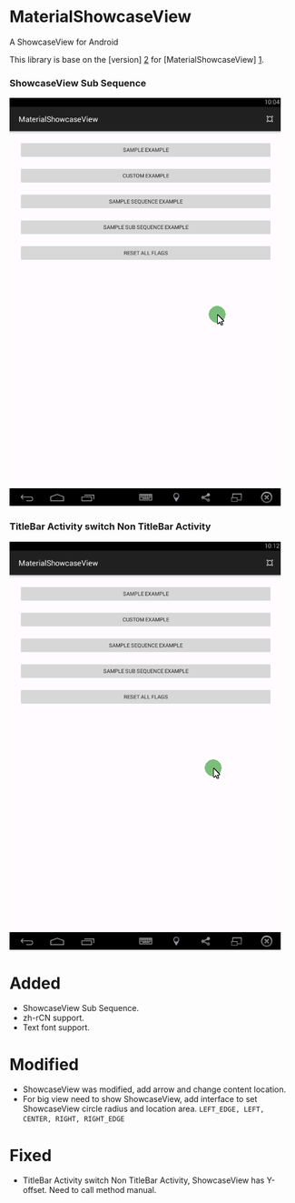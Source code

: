 # MaterialShowcaseView
A ShowcaseView for Android

This library is base on the [version] [2] for [MaterialShowcaseView] [1].

### ShowcaseView Sub Sequence 

![ShowcaseView Sub Sequence](/gif/sub_sequence_showcaseview.gif)

### TitleBar Activity switch Non TitleBar Activity

![TitleBar Activity switch Non TitleBar Activity](/gif/fix_titlebar.gif)

# Added
- ShowcaseView Sub Sequence.
- zh-rCN support.
- Text font support.

# Modified
- ShowcaseView was modified, add arrow and change content location.
- For big view need to show ShowcaseView, add interface to set ShowcaseView circle radius and location area.
    ```LEFT_EDGE, LEFT, CENTER, RIGHT, RIGHT_EDGE```

# Fixed
- TitleBar Activity switch Non TitleBar Activity, ShowcaseView has Y-offset. Need to call method manual.

[1]: https://github.com/deano2390/MaterialShowcaseView
[2]: https://github.com/deano2390/MaterialShowcaseView/tree/5ba8465d441a9c38668d45b0838b7ffd0e7e6cdc
